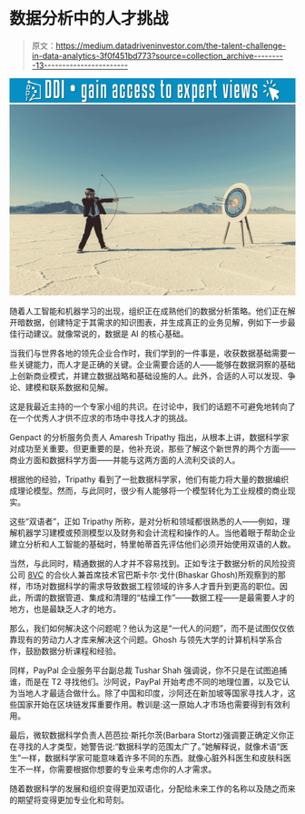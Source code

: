# 数据分析中的人才挑战

> 原文：<https://medium.datadriveninvestor.com/the-talent-challenge-in-data-analytics-3f0f451bd773?source=collection_archive---------13----------------------->

[![](img/7cc63ccd0dff2f0db21131aa5fac9cea.png)](http://www.track.datadriveninvestor.com/1B9E)![](img/6bf3e38e4ef2db0bf53fed62ca737dab.png)

随着人工智能和机器学习的出现，组织正在成熟他们的数据分析策略。他们正在解开暗数据，创建特定于其需求的知识图表，并生成真正的业务见解，例如下一步最佳行动建议。就像常说的，数据是 AI 的核心基础。

当我们与世界各地的领先企业合作时，我们学到的一件事是，收获数据基础需要一些关键能力，而人才是正确的关键。企业需要合适的人——能够在数据洞察的基础上创新商业模式，并建立数据战略和基础设施的人。此外，合适的人可以发现、争论、建模和联系数据和见解。

这是我最近主持的一个专家小组的共识。在讨论中，我们的话题不可避免地转向了在一个优秀人才供不应求的市场中寻找人才的挑战。

Genpact 的分析服务负责人 Amaresh Tripathy 指出，从根本上讲，数据科学家对成功至关重要。但更重要的是，他补充说，那些了解这个新世界的两个方面——商业方面和数据科学方面——并能与这两方面的人流利交谈的人。

根据他的经验，Tripathy 看到了一批数据科学家，他们有能力将大量的数据编织成理论模型。然而，与此同时，很少有人能够将一个模型转化为工业规模的商业现实。

这些“双语者”，正如 Tripathy 所称，是对分析和领域都很熟悉的人——例如，理解机器学习建模或预测模型以及财务和会计流程和操作的人。当他着眼于帮助企业建立分析和人工智能的基础时，特里帕蒂首先评估他们必须开始使用双语的人数。

当然，与此同时，精通数据的人才并不容易找到。正如专注于数据分析的风险投资公司 [8VC](https://8vc.com/about/) 的合伙人兼首席技术官巴斯卡尔·戈什(Bhaskar Ghosh)所观察到的那样，市场对数据科学的需求导致数据工程领域的许多人才晋升到更高的职位。因此，所谓的数据管道、集成和清理的“枯燥工作”——数据工程——是最需要人才的地方，也是最缺乏人才的地方。

那么，我们如何解决这个问题呢？他认为这是“一代人的问题”，而不是试图仅仅依靠现有的劳动力人才库来解决这个问题。Ghosh 与领先大学的计算机科学系合作，鼓励数据分析课程和经验。

同样，PayPal 企业服务平台副总裁 Tushar Shah 强调说，你不只是在试图追捕谁，而是在 T2 寻找他们。沙阿说，PayPal 开始考虑不同的地理位置，以及它认为当地人才最适合做什么。除了中国和印度，沙阿还在新加坡等国家寻找人才，这些国家开始在区块链发挥重要作用。教训是:这一原始人才市场也需要得到有效利用。

最后，微软数据科学负责人芭芭拉·斯托尔茨(Barbara Stortz)强调要正确定义你正在寻找的人才类型，她警告说:“数据科学的范围太广了。”她解释说，就像术语“医生”一样，数据科学家可能意味着许多不同的东西。就像心脏外科医生和皮肤科医生不一样，你需要根据你想要的专业来考虑你的人才需求。

随着数据科学的发展和组织变得更加双语化，分配给未来工作的名称以及随之而来的期望将变得更加专业化和苛刻。